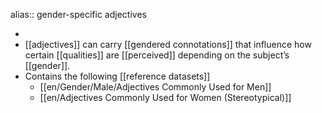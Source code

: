 alias:: gender-specific adjectives

-
- [[adjectives]] can carry [[gendered connotations]] that influence how certain [[qualities]] are [[perceived]] depending on the subject’s [[gender]].
- Contains the following [[reference datasets]]
	- [[en/Gender/Male/Adjectives Commonly Used for Men]]
	- [[en/Adjectives Commonly Used for Women (Stereotypical)]]